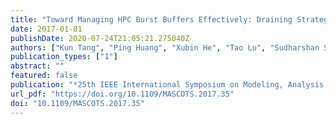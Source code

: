 ```yaml
---
title: "Toward Managing HPC Burst Buffers Effectively: Draining Strategy to Regulate Bursty I/O Behavior"
date: 2017-01-01
publishDate: 2020-07-24T21:05:21.275040Z
authors: ["Kun Tang", "Ping Huang", "Xubin He", "Tao Lu", "Sudharshan S. Vazhkudai", "Devesh Tiwari"]
publication_types: ["1"]
abstract: ""
featured: false
publication: "*25th IEEE International Symposium on Modeling, Analysis, and Simulation of Computer and Telecommunication Systems, MASCOTS 2017, Banff, AB, Canada, September 20-22, 2017*"
url_pdf: "https://doi.org/10.1109/MASCOTS.2017.35"
doi: "10.1109/MASCOTS.2017.35"
---
```


